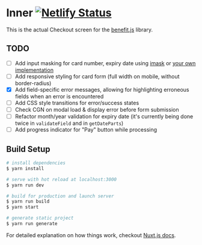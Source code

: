 # Inner [![Netlify Status](https://api.netlify.com/api/v1/badges/2690825e-a238-45de-9cf4-5749165dc1a3/deploy-status)](https://app.netlify.com/sites/benefitjs-checkout/deploys)

This is the actual Checkout screen for the [benefit.js](https://github.com/benefit-js/benefit-js) library.

## TODO

- [ ] Add input masking for card number, expiry date using [imask](https://github.com/uNmAnNeR/imaskjs/tree/master/packages/vue-imask) or [your own implementation](https://stackoverflow.com/a/55010378/2022751)
- [ ] Add responsive styling for card form (full width on mobile, without border-radius)
- [x] Add field-specific error messages, allowing for highlighting erroneous fields when an error is encountered
- [ ] Add CSS style transitions for error/success states
- [ ] Check CGN on modal load & display error before form submission
- [ ] Refactor month/year validation for expiry date (it's currently being done twice in `validateField` and in `getDateParts`)
- [ ] Add progress indicator for "Pay" button while processing

## Build Setup

```bash
# install dependencies
$ yarn install

# serve with hot reload at localhost:3000
$ yarn run dev

# build for production and launch server
$ yarn run build
$ yarn start

# generate static project
$ yarn run generate
```

For detailed explanation on how things work, checkout [Nuxt.js docs](https://nuxtjs.org).
